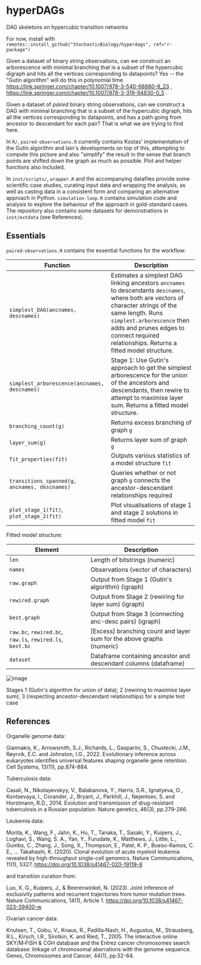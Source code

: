 # hyperDAGs
DAG skeletons on hypercubic transition networks

For now, install with `remotes::install_github("StochasticBiology/hyperdags", ref="r-package")`

Given a dataset of binary string observations, can we construct an arborescence with minimal branching that is a subset of the hypercubic digraph and hits all the vertices corresponding to datapoints? Yes -- the "Gutin algorithm" will do this in polynomial time https://link.springer.com/chapter/10.1007/978-3-540-68880-8_23 , https://link.springer.com/chapter/10.1007/978-3-319-94830-0_5 .

Given a dataset of *paired* binary string observations, can we construct a DAG with minimal branching that is a subset of the hypercubic digraph, hits all the vertices corresponding to datapoints, and has a path going from ancestor to descendant for each pair? That is what we are trying to find here. 

In `R/`, `paired-observations.R` currently contains Kostas' implementation of the Gutin algorithm and Iain's developments on top of this, attempting to compute this picture and also "simplify" the result in the sense that branch points are shifted down the graph as much as possible. Plot and helper functions also included. 

In `inst/scripts/`, `wrapper.R` and the accompanying datafiles provide some scientific case studies, curating input data and wrapping the analysis, as well as casting data in a consistent form and comparing an alternative approach in Python. `simulation-loop.R` contains simulation code and analysis to explore the behaviour of the approach in gold-standard cases. The repository also contains some datasets for demonstrations in `inst/extdata` (see References).

Essentials
----

`paired-observations.R` contains the essential functions for the workflow:

| Function | Description |
| ----|-----|
| `simplest_DAG(ancnames, descnames)` | Estimates a simplest DAG linking ancestors `ancnames` to descendants `descnames`, where both are vectors of character strings of the same length. Runs `simplest.arborescence` then adds and prunes edges to connect required relationships. Returns a fitted model structure. |
| `simplest_arborescence(ancnames, descnames)` | Stage 1: Use Gutin's approach to get the simplest arborescence for the union of the ancestors and descendants, then rewire to attempt to maximise layer sum. Returns a fitted model structure. |
| `branching_count(g)` | Returns excess branching of graph `g` |
| `layer_sum(g)` | Returns layer sum of graph `g` |
| `fit_properties(fit)` | Outputs various statistics of a model structure `fit` |
| `transitions_spanned(g, ancnames, descnames)` | Queries whether or not graph `g` connects the ancestor-descendant relationships required |
| `plot_stage_1(fit)`, `plot_stage_2(fit)` | Plot visualisations of stage 1 and stage 2 solutions in fitted model `fit` |

Fitted model structure:

| Element | Description |
|-----|-----|
| `len` | Length of bitstrings (numeric) |
| `names` | Observations (vector of characters) |
| `raw.graph` | Output from Stage 1 (Gutin's algorithm) (igraph) |
| `rewired.graph` | Output from Stage 2 (rewiring for layer sum) (igraph) |
| `best.graph` | Output from Stage 3 (connecting anc-desc pairs) (igraph) |
| `raw.bc`, `rewired.bc`, `raw.ls`, `rewired.ls`, `best.bc` | [Excess] branching count and layer sum for the above graphs (numeric) |
| `dataset` | Dataframe containing ancestor and descendant columns (dataframe) |

![image](https://github.com/user-attachments/assets/f5a743cc-84fb-4cb8-a536-5c64e69bf199)

Stages 1 (Gutin's algorithm for union of data); 2 (rewiring to maximise layer sum); 3 (respecting ancestor-descendant relationships) for a simple test case


References
-----

Organelle genome data:

Giannakis, K., Arrowsmith, S.J., Richards, L., Gasparini, S., Chustecki, J.M., Røyrvik, E.C. and Johnston, I.G., 2022. Evolutionary inference across eukaryotes identifies universal features shaping organelle gene retention. Cell Systems, 13(11), pp.874-884.

Tuberculosis data:

Casali, N., Nikolayevskyy, V., Balabanova, Y., Harris, S.R., Ignatyeva, O., Kontsevaya, I., Corander, J., Bryant, J., Parkhill, J., Nejentsev, S. and Horstmann, R.D., 2014. Evolution and transmission of drug-resistant tuberculosis in a Russian population. Nature genetics, 46(3), pp.279-286.

Leukemia data:

Morita, K., Wang, F., Jahn, K., Hu, T., Tanaka, T., Sasaki, Y., Kuipers, J., Loghavi, S., Wang, S. A., Yan, Y., Furudate, K., Matthews, J., Little, L., Gumbs, C., Zhang, J., Song, X., Thompson, E., Patel, K. P., Bueso-Ramos, C. E., … Takahashi, K. (2020). Clonal evolution of acute myeloid leukemia revealed by high-throughput single-cell genomics. Nature Communications, 11(1), 5327. https://doi.org/10.1038/s41467-020-19119-8

and transition curation from:

Luo, X. G., Kuipers, J., & Beerenwinkel, N. (2023). Joint inference of exclusivity patterns and recurrent trajectories from tumor mutation trees. Nature Communications, 14(1), Article 1. https://doi.org/10.1038/s41467-023-39400-w

Ovarian cancer data:

Knutsen, T., Gobu, V., Knaus, R., Padilla‐Nash, H., Augustus, M., Strausberg, R.L., Kirsch, I.R., Sirotkin, K. and Ried, T., 2005. The interactive online SKY/M‐FISH & CGH database and the Entrez cancer chromosomes search database: linkage of chromosomal aberrations with the genome sequence. Genes, Chromosomes and Cancer, 44(1), pp.52-64.




